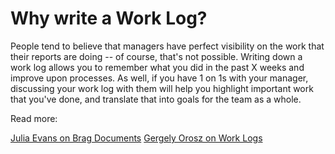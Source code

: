 # Why write a Work Log?

People tend to believe that managers have perfect visibility on the work that their reports are doing -- of course, that's not possible. Writing down a work log allows you to remember what you did in the past X weeks and improve upon processes. As well, if you have 1 on 1s with your manager, discussing your work log with them will help you highlight important work that you've done, and translate that into goals for the team as a whole.

Read more:

[Julia Evans on Brag Documents](https://jvns.ca/blog/brag-documents/)
[Gergely Orosz on Work Logs](https://blog.pragmaticengineer.com/work-log-template-for-software-engineers/)
